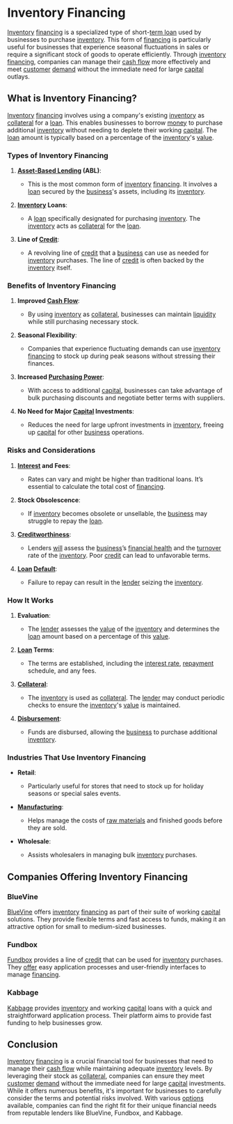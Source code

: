 # Inventory Financing

[Inventory](../i/inventory.md) [financing](../f/financing.md) is a specialized type of short-[term loan](../t/term_loan.md) used by businesses to purchase [inventory](../i/inventory.md). This form of [financing](../f/financing.md) is particularly useful for businesses that experience seasonal fluctuations in sales or require a significant stock of goods to operate efficiently. Through [inventory](../i/inventory.md) [financing](../f/financing.md), companies can manage their [cash flow](../c/cash_flow.md) more effectively and meet [customer](../c/customer.md) [demand](../d/demand.md) without the immediate need for large [capital](../c/capital.md) outlays.

## What is Inventory Financing?

[Inventory](../i/inventory.md) [financing](../f/financing.md) involves using a company's existing [inventory](../i/inventory.md) as [collateral](../c/collateral.md) for a [loan](../l/loan.md). This enables businesses to borrow [money](../m/money.md) to purchase additional [inventory](../i/inventory.md) without needing to deplete their working [capital](../c/capital.md). The [loan](../l/loan.md) amount is typically based on a percentage of the [inventory](../i/inventory.md)'s [value](../v/value.md).

### Types of Inventory Financing

1. **[Asset-Based Lending](../a/asset-based_lending.md) (ABL)**:
   - This is the most common form of [inventory](../i/inventory.md) [financing](../f/financing.md). It involves a [loan](../l/loan.md) secured by the [business](../b/business.md)'s assets, including its [inventory](../i/inventory.md).
   
2. **[Inventory](../i/inventory.md) Loans**:
   - A [loan](../l/loan.md) specifically designated for purchasing [inventory](../i/inventory.md). The [inventory](../i/inventory.md) acts as [collateral](../c/collateral.md) for the [loan](../l/loan.md).
   
3. **Line of [Credit](../c/credit.md)**:
   - A revolving line of [credit](../c/credit.md) that a [business](../b/business.md) can use as needed for [inventory](../i/inventory.md) purchases. The line of [credit](../c/credit.md) is often backed by the [inventory](../i/inventory.md) itself.

### Benefits of Inventory Financing

1. **Improved [Cash Flow](../c/cash_flow.md)**:
   - By using [inventory](../i/inventory.md) as [collateral](../c/collateral.md), businesses can maintain [liquidity](../l/liquidity.md) while still purchasing necessary stock.
   
2. **Seasonal Flexibility**:
   - Companies that experience fluctuating demands can use [inventory](../i/inventory.md) [financing](../f/financing.md) to stock up during peak seasons without stressing their finances.
   
3. **Increased [Purchasing Power](../p/purchasing_power.md)**:
   - With access to additional [capital](../c/capital.md), businesses can take advantage of bulk purchasing discounts and negotiate better terms with suppliers.
   
4. **No Need for Major [Capital](../c/capital.md) Investments**:
   - Reduces the need for large upfront investments in [inventory](../i/inventory.md), freeing up [capital](../c/capital.md) for other [business](../b/business.md) operations.

### Risks and Considerations

1. **[Interest](../i/interest.md) and Fees**:
   - Rates can vary and might be higher than traditional loans. It’s essential to calculate the total cost of [financing](../f/financing.md).
   
2. **Stock Obsolescence**:
   - If [inventory](../i/inventory.md) becomes obsolete or unsellable, the [business](../b/business.md) may struggle to repay the [loan](../l/loan.md).
   
3. **[Creditworthiness](../c/creditworthiness.md)**:
   - Lenders [will](../w/will.md) assess the [business](../b/business.md)’s [financial health](../f/financial_health.md) and the [turnover](../t/turnover.md) rate of the [inventory](../i/inventory.md). Poor [credit](../c/credit.md) can lead to unfavorable terms.
   
4. **[Loan](../l/loan.md) [Default](../d/default.md)**:
   - Failure to repay can result in the [lender](../l/lender.md) seizing the [inventory](../i/inventory.md).

### How It Works

1. **Evaluation**:
   - The [lender](../l/lender.md) assesses the [value](../v/value.md) of the [inventory](../i/inventory.md) and determines the [loan](../l/loan.md) amount based on a percentage of this [value](../v/value.md).
   
2. **[Loan](../l/loan.md) Terms**:
   - The terms are established, including the [interest rate](../i/interest_rate.md), [repayment](../r/repayment.md) schedule, and any fees.
   
3. **[Collateral](../c/collateral.md)**:
   - The [inventory](../i/inventory.md) is used as [collateral](../c/collateral.md). The [lender](../l/lender.md) may conduct periodic checks to ensure the [inventory](../i/inventory.md)'s [value](../v/value.md) is maintained.
   
4. **[Disbursement](../d/disbursement.md)**:
   - Funds are disbursed, allowing the [business](../b/business.md) to purchase additional [inventory](../i/inventory.md).

### Industries That Use Inventory Financing

- **Retail**:
  - Particularly useful for stores that need to stock up for holiday seasons or special sales events.
  
- **[Manufacturing](../m/manufacturing.md)**:
  - Helps manage the costs of [raw materials](../r/raw_materials.md) and finished goods before they are sold.
  
- **Wholesale**:
  - Assists wholesalers in managing bulk [inventory](../i/inventory.md) purchases.

## Companies Offering Inventory Financing

### BlueVine

[BlueVine](https://www.bluevine.com) offers [inventory](../i/inventory.md) [financing](../f/financing.md) as part of their suite of working [capital](../c/capital.md) solutions. They provide flexible terms and fast access to funds, making it an attractive option for small to medium-sized businesses.

### Fundbox

[Fundbox](https://www.fundbox.com) provides a line of [credit](../c/credit.md) that can be used for [inventory](../i/inventory.md) purchases. They [offer](../o/offer.md) easy application processes and user-friendly interfaces to manage [financing](../f/financing.md).

### Kabbage

[Kabbage](https://www.kabbage.com) provides [inventory](../i/inventory.md) and working [capital](../c/capital.md) loans with a quick and straightforward application process. Their platform aims to provide fast funding to help businesses grow.

## Conclusion

[Inventory](../i/inventory.md) [financing](../f/financing.md) is a crucial financial tool for businesses that need to manage their [cash flow](../c/cash_flow.md) while maintaining adequate [inventory](../i/inventory.md) levels. By leveraging their stock as [collateral](../c/collateral.md), companies can ensure they meet [customer](../c/customer.md) [demand](../d/demand.md) without the immediate need for large [capital](../c/capital.md) investments. While it offers numerous benefits, it's important for businesses to carefully consider the terms and potential risks involved. With various [options](../o/options.md) available, companies can find the right fit for their unique financial needs from reputable lenders like BlueVine, Fundbox, and Kabbage.
